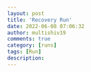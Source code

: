 ```yaml
---
layout: post
title: 'Recovery Run'
date: 2022-06-08 07:06:32
author: multishiv19
comments: true
category: [runs]
tags: [Run]
description: 
---
```


<div width='100%' class='strava-embed-placeholder' data-embed-type='activity' data-embed-id='7277084425'></div>
<script src='https://strava-embeds.com/embed.js'></script>
